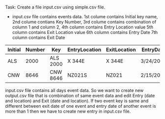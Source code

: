 Task: Create a file input.csv using simple.csv file.

- input.csv file contains events data. 
1st colume contains Initial key name, 
2nd colume contians Key Number, 
3rd colume contains combination of column 1 and column 2,
4th column contains Entry Location value
5th column contains Exit Location value
6th column contains Entry Date 
7th column contains Exit Date

| Initial | Number | Key | EntryLocation | ExitLocation | EntryDate | ExitDate |
| ------- | ------ | --- | ------------- | ------------ | --------- | -------- |
| ALS 	  | 2000   | ALS 2000| X 344E    | X 344E       | 3/24/2017 | 3/24/2017|
| CNW 	|8646	|CNW 8646	|NZ021S	|NZ021 |	2/15/2017	| 2/16/2017 |



input.csv file contains all days event data. So we want to create new output.csv file that is combination of same event data and edit Entry (date and location) and Exit (date and location).
If two event key is same and different between exit date of one event and entry date of another event is more than 1 then we have to create new entry in input.csv file.

